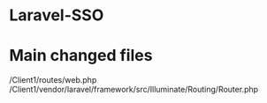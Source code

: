 # Laravel-SSO

# Main changed files
/Client1/routes/web.php
/Client1/vendor/laravel/framework/src/Illuminate/Routing/Router.php
